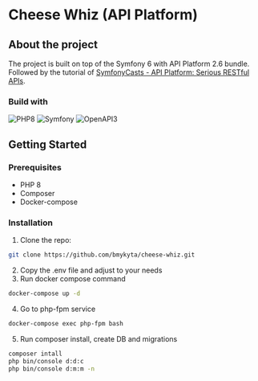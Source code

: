# Cheese Whiz (API Platform)

## About the project

The project is built on top of the Symfony 6 with API Platform 2.6 bundle. Followed by the tutorial of
[SymfonyCasts - API Platform: Serious RESTful APIs](https://symfonycasts.com/screencast/api-platform).

### Build with

![PHP8](https://img.shields.io/static/v1?style=for-the-badge&message=PHP%208&color=777BB4&logoColor=white&logo=php&label=)
![Symfony](https://img.shields.io/static/v1?style=for-the-badge&message=Symfony%206&color=000000&logo=Symfony&logoColor=FFFFFF&label=)
![OpenAPI3](https://img.shields.io/static/v1?style=for-the-badge&message=OpenAPI%203&color=6BA539&logo=OpenAPI+Initiative&logoColor=FFFFFF&label=)

## Getting Started

### Prerequisites

- PHP 8
- Composer 
- Docker-compose

### Installation

1. Clone the repo: 
```bash
git clone https://github.com/bmykyta/cheese-whiz.git
```
2. Copy the .env file and adjust to your needs
3. Run docker compose command
```bash
docker-compose up -d
```
4. Go to php-fpm service 
```bash
docker-compose exec php-fpm bash
```
5. Run composer install, create DB and migrations
```bash
composer intall
php bin/console d:d:c 
php bin/console d:m:m -n
```

